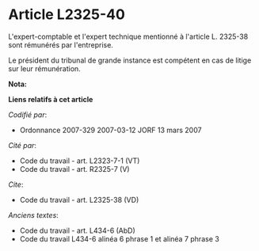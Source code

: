 # Article L2325-40

L'expert-comptable et l'expert technique mentionné à l'article L. 2325-38 sont rémunérés par l'entreprise.

Le président du tribunal de grande instance est compétent en cas de litige sur leur rémunération.

**Nota:**



**Liens relatifs à cet article**

_Codifié par_:

  - Ordonnance 2007-329 2007-03-12 JORF 13 mars 2007

_Cité par_:

  - Code du travail - art. L2323-7-1 (VT)
  - Code du travail - art. R2325-7 (V)

_Cite_:

  - Code du travail - art. L2325-38 (VD)

_Anciens textes_:

  - Code du travail - art. L434-6 (AbD)
  - Code du travail L434-6 alinéa 6 phrase 1 et alinéa 7 phrase 3
